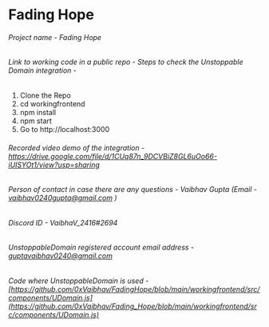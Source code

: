 # Fading Hope

######  Project name - Fading Hope
######  Link to working code in a public repo - Steps to check the Unstoppable Domain integration - 
1. Clone the Repo 
2. cd workingfrontend 
3. npm install 
4. npm start 
5. Go to http://localhost:3000
######  Recorded video demo of the integration - https://drive.google.com/file/d/1CUq87n_9DCVBiZ8GL6uOo66-iUISYOt1/view?usp=sharing
######  Person of contact in case there are any questions - Vaibhav Gupta (Email - vaibhav0240gupta@gmail.com )
######  Discord ID - VaibhaV_2416#2694
######  UnstoppableDomain registered account email address - guptavaibhav0240@gmail.com
###### Code where UnstoppableDomain is used - [https://github.com/0xVaibhav/FadingHope/blob/main/workingfrontend/src/components/UDomain.js](https://github.com/0xVaibhav/Fading_Hope/blob/main/workingfrontend/src/components/UDomain.js)
